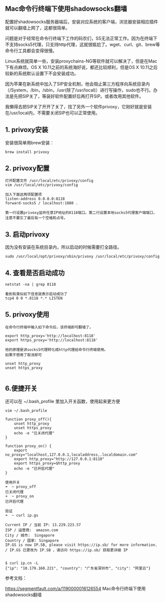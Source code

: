 ## Mac命令行终端下使用shadowsocks翻墙

配置好shadowsocks服务器端后，安装对应系统的客户端，浏览器安装相应插件就可以翻墙上网了，这都很简单。

问题是对于经常在命令行终端下工作的码农们，SS无法正常工作。因为在终端下不支持socks5代理，只支持http代理，这就很尴尬了。wget、curl、git、brew等命令行工具都会变得很慢。

Linux系统就简单一些，安装proxychains-NG等软件就可以解决了，但是在Mac下有点麻烦。OS X 10.11之前的系统海好说，都还比较顺利，但是OS X 10.11之后较新的系统默认设置下不会安装成功。

因为苹果在新系统中加入了SIP安全机制，他会阻止第三方程序向系统目录内（/System，/bin，/sbin，/usr(除了/usr/local)）进行写操作，sudo也不行。办法是先把SIP关了，等装好软件配置好后再打开SIP。或者改用其他软件。

我懒得去把SIP关了开开了关了，找了另外一个软件privoxy，它刚好就是安装在/usr/local内，不需要关闭SIP也可以正常使用。

## 1. privoxy安装
安装很简单用brew安装：
```
brew install privoxy
```
## 2. privoxy配置
```
打开配置文件 /usr/local/etc/privoxy/config
vim /usr/local/etc/privoxy/config

加入下面这两项配置项
listen-address 0.0.0.0:8118
forward-socks5 / localhost:1080 .

第一行设置privoxy监听任意IP地址的8118端口。第二行设置本地socks5代理客户端端口，注意不要忘了最后有一个空格和点号。
```
## 3. 启动privoxy
因为没有安装在系统目录内，所以启动的时候需要打全路径。
```
sudo /usr/local/opt/privoxy/sbin/privoxy /usr/local/etc/privoxy/config
```

## 4. 查看是否启动成功
```
netstat -na | grep 8118

看到有类似如下信息就表示启动成功了
tcp4 0 0 *.8118 *.* LISTEN

```

## 5. privoxy使用
```
在命令行终端中输入如下命令后，该终端即可翻墙了。

export http_proxy='http://localhost:8118'
export https_proxy='http://localhost:8118'

他的原理是讲socks5代理转化成http代理给命令行终端使用。
如果不想用了取消即可

unset http_proxy
unset https_proxy


```

## 6.便捷开关

还可以在 ~/.bash_profile 里加入开关函数，使用起来更方便

```
vim ~/.bash_profile

function proxy_off(){
    unset http_proxy
    unset https_proxy
    echo -e "已关闭代理"
}

function proxy_on() {
    export no_proxy="localhost,127.0.0.1,localaddress,.localdomain.com"
    export http_proxy="http://127.0.0.1:8118"
    export https_proxy=$http_proxy
    echo -e "已开启代理"
}

使用开关
➜  ~ proxy_off
已关闭代理
➜  ~ proxy_on
已开启代理

验证
➜  ~ curl ip.gs

Current IP / 当前 IP: 13.229.223.57
ISP / 运营商:  amazon.com
City / 城市:  Singapore
Country / 国家: Singapore
IP.GS is now IP.SB, please visit https://ip.sb/ for more information. / IP.GS 已更改为 IP.SB ，请访问 https://ip.sb/ 获取更详细 IP 


$ curl ip.cn -L
{"ip": "10.179.160.221", "country": "广东省深圳市", "city": "阿里云"}
```

参考文档：

https://segmentfault.com/a/1190000016126554  Mac命令行终端下使用shadowsocks翻墙
